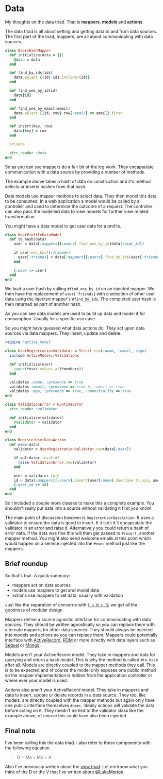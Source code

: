 # Data

My thoughts on the data triad. That is **mappers**, **models**
and **actions**.

The data triad is all about setting and getting data to and 
from data sources. The first part of the triad, mappers, are
all about communicating with data sources.

~~~ ruby
class UsersHashMapper
  def initialize(data = {})
    @data = data
  end

  def find_by_ids(ids)
    data.select {|id| ids.include?(id)}
  end

  def find_one_by_id(id)
    data[id]
  end

  def find_one_by_email(email)
    data.select {|id, row| row[:email] == email}.first
  end

  def insert(key, row)
    data[key] = row
  end

  private

  attr_reader :data
end
~~~

So as you can see mappers do a fair bit of the leg work. They
encapsulate communication with a data source by providing a
number of methods.

The example above takes a hash of data on construction and
it's method selects or inserts hashes from that hash.

Data models use mapper methods to select data. They then model
this data to be consumed. In a web application a model would
be called by a controller and used to determine the outcome of
a request. The controller can also pass the modelled data to
view models for further view related transformation.

You might have a data model to get user data for a profile.

~~~ ruby
class UserProfileDataModel
  def to_hash(data)
    user = data[:mappers][:users].find_one_by_id(data[:user_id])

    if user.has_key?(:friends)
      user[:friends] = data[:mappers][:users].find_by_ids(user[:friends])
    end

    {:user => user}
  end
end
~~~

We load a user hash by calling `#find_one_by_id` on an
injected mapper. We then have the replacement of
`user[:friends]` with a selection of other user data using the
injected mapper's `#find_by_ids`. The completed user hash is
then returned as part of another hash.

As you can see data models are used to build up data and model
it for consumption. Usually for a specific use case.

So you might have guessed what data actions do. They act upon
data sources via data mappers. They insert, update and delete.

~~~ ruby
require 'active_model'

class UserRegistrationValidator < Struct.new(:name, :email, :age)
  include ActiveModel::Validations

  def initialize(user)
    super(*user.values_at(*members))
  end

  validates :name, :presence => true
  validates :email, :presence => true #, :email => true
  validates :age, :presence => true, :numericality => true
end

class ValidationError < RuntimeError
  attr_reader :validator

  def initialize(validator)
    @validator = validator
  end
end

class RegisterUserDataAction
  def exec(data)
    validator = UserRegistrationValidator.new(data[:user])

    if validator.invalid?
      raise ValidationError.new(validator)
    end

    user = validator.to_h
    id = data[:mappers][:users].insert(user[:name].downcase.to_sym, user)
    {:user_id => id}
  end
end
~~~

So I included a couple more classes to make this a complete
example. You shouldn't really put data into a source without
validating it first you know!

The main point of discussion however is
`RegisterUserDataAction`. It uses a validator to ensure the
data is good to insert. If it isn't it'll encapsulate the
validator in an error and raise it. Alternatively you could
return a hash of error data. If the data was fine this will
then get passed to `#insert`, another mapper method. You might
also send welcome emails at this point which would happen on a
service injected into the `#exec` method just like the
mappers.

## Brief roundup

So that's that. A quick summary:

 - mappers act on data sources
 - models use mappers to get and model data
 - actions use mappers to set data, usually with validation

Just like the separation of concerns with [`T + M + TE`][1]
we get all the goodness of modular design.

Mappers define a source agnostic interface for communicating
with data sources. They should be written agnostically so you
can replace them with alternate mappers for other data
sources. They should always be injected into models and
actions so you can replace them. Mappers could potentially
interface with [ActiveRecord][3], [ROM][4] or more
directly with data layers such as [Sequel][5] or [Mongo][6].

Models aren't your ActiveRecord model. They take in mappers
and data for querying and return a hash model. This is why the
method is called `#to_hash` after all. Models are directly
coupled to the mapper methods they call. This is to be
expected and of course the model only exposes one public
method so the mapper implementation is hidden from the
application controller or where ever your model is used.

Actions also aren't your ActiveRecord model. They take in
mappers and data to insert, update or delete records in a data
source. They too, like models, are directly coupled with the
mapper methods but again only have one public interface
themselves `#exec`. Ideally actions will validate the data
before acting on it. They needn't be tied to the validator
class like the example above, of course this could have also
been injected.

## Final note

I've been calling this the data triad. I also refer to these
components with the following equation.

> D = Ma + Mo + A

Also I've previously written about the [view triad][1]. Let me
know what you think of the D or the V that I've written about
[@LukeMorton][2].

[1]: /thoughts/2013-09-25-views
[2]: https://twitter.com/LukeMorton
[3]: http://guides.rubyonrails.org/active_record_basics.html
[4]: http://rom-rb.org/
[5]: https://twitter.com/LukeMorton
[6]: https://github.com/mongodb/mongo-ruby-driver

